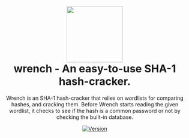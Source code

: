 <h1 align="center">
	<img src="https://user-images.githubusercontent.com/86132648/131270867-b5620447-cfa6-41f7-b8ce-d1570221a046.png" width="150px"><br>
    wrench - An easy-to-use SHA-1 hash-cracker.
</h1>
<p align="center">
	Wrench is an SHA-1 hash-cracker that relies on wordlists for comparing hashes, and cracking them. Before Wrench starts reading the given wordlist, it checks to
  see if the hash is a common password or not by checking the built-in database.
</p>

<p align="center">
	<a href="https://deno.land" target="_blank">
    	<img src="https://img.shields.io/badge/Version-1.0.0-7DCDE3?style=for-the-badge" alt="Version">
</p>
